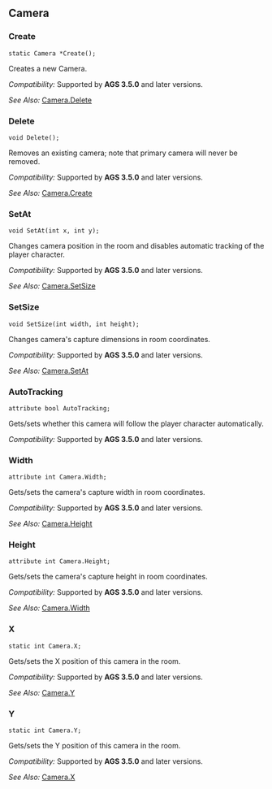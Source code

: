## Camera

### Create

    static Camera *Create();

Creates a new Camera.

*Compatibility:* Supported by **AGS 3.5.0** and later versions.

*See Also:* [Camera.Delete](Camera#delete)


### Delete

    void Delete();

Removes an existing camera; note that primary camera will never be removed.

*Compatibility:* Supported by **AGS 3.5.0** and later versions.

*See Also:* [Camera.Create](Camera#create)

### SetAt

    void SetAt(int x, int y);

Changes camera position in the room and disables automatic tracking of the player character.

*Compatibility:* Supported by **AGS 3.5.0** and later versions.

*See Also:* [Camera.SetSize](Camera#setsize)


### SetSize

    void SetSize(int width, int height);

Changes camera's capture dimensions in room coordinates.

*Compatibility:* Supported by **AGS 3.5.0** and later versions.

*See Also:* [Camera.SetAt](Camera#setat)


### AutoTracking

    attribute bool AutoTracking;

Gets/sets whether this camera will follow the player character automatically.

*Compatibility:* Supported by **AGS 3.5.0** and later versions.




### Width

    attribute int Camera.Width;

Gets/sets the camera's capture width in room coordinates.

*Compatibility:* Supported by **AGS 3.5.0** and later versions.

*See Also:* [Camera.Height](Camera#height)

### Height

    attribute int Camera.Height;

Gets/sets the camera's capture height in room coordinates.

*Compatibility:* Supported by **AGS 3.5.0** and later versions.

*See Also:* [Camera.Width](Camera#width)

### X

    static int Camera.X;

Gets/sets the X position of this camera in the room.

*Compatibility:* Supported by **AGS 3.5.0** and later versions.

*See Also:* [Camera.Y](Camera#y)


### Y

    static int Camera.Y;

Gets/sets the Y position of this camera in the room.

*Compatibility:* Supported by **AGS 3.5.0** and later versions.

*See Also:* [Camera.X](Camera#x)